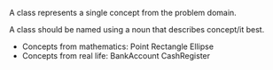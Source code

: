A class represents a single concept from the problem domain.

A class should be named using a noun that describes concept/it best.
- Concepts from mathematics:
Point
Rectangle
Ellipse
- Concepts from real life:
BankAccount
CashRegister
